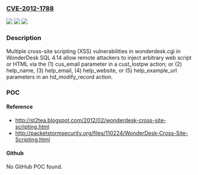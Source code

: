 ### [CVE-2012-1788](https://cve.mitre.org/cgi-bin/cvename.cgi?name=CVE-2012-1788)
![](https://img.shields.io/static/v1?label=Product&message=n%2Fa&color=blue)
![](https://img.shields.io/static/v1?label=Version&message=n%2Fa&color=blue)
![](https://img.shields.io/static/v1?label=Vulnerability&message=n%2Fa&color=brighgreen)

### Description

Multiple cross-site scripting (XSS) vulnerabilities in wonderdesk.cgi in WonderDesk SQL 4.14 allow remote attackers to inject arbitrary web script or HTML via the (1) cus_email parameter in a cust_lostpw action; or (2) help_name, (3) help_email, (4) help_website, or (5) help_example_url parameters in an hd_modify_record action.

### POC

#### Reference
- http://st2tea.blogspot.com/2012/02/wonderdesk-cross-site-scripting.html
- http://packetstormsecurity.org/files/110224/WonderDesk-Cross-Site-Scripting.html

#### Github
No GitHub POC found.

